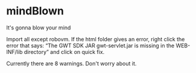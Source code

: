 mindBlown
=========

It's gonna blow your mind

Import all except robovm.
If the html folder gives an error, right click the error that says: 
	“The GWT SDK JAR gwt-servlet.jar is missing in the WEB-INF/lib directory”
and click on quick fix.

Currently there are 8 warnings. Don't worry about it.
